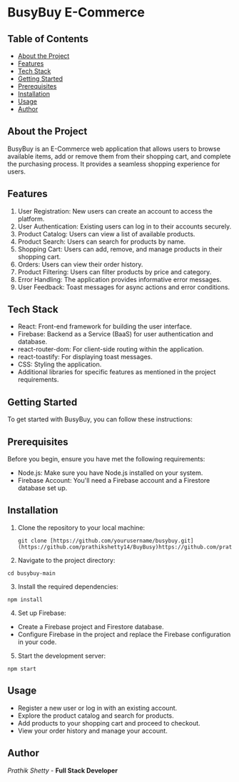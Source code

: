 # BusyBuy E-Commerce

## Table of Contents
- [About the Project](#about-the-project)
- [Features](#features)
- [Tech Stack](#tech-stack)
- [Getting Started](#getting-started)
- [Prerequisites](#prerequisites)
- [Installation](#installation)
- [Usage](#usage)
- [Author](#author)

## About the Project

BusyBuy is an E-Commerce web application that allows users to browse available items, add or remove them from their shopping cart, and complete the purchasing process. It provides a seamless shopping experience for users.

## Features

1. User Registration: New users can create an account to access the platform.
2. User Authentication: Existing users can log in to their accounts securely.
3. Product Catalog: Users can view a list of available products.
4. Product Search: Users can search for products by name.
5. Shopping Cart: Users can add, remove, and manage products in their shopping cart.
6. Orders: Users can view their order history.
7. Product Filtering: Users can filter products by price and category.
8. Error Handling: The application provides informative error messages.
9. User Feedback: Toast messages for async actions and error conditions.

## Tech Stack

- React: Front-end framework for building the user interface.
- Firebase: Backend as a Service (BaaS) for user authentication and database.
- react-router-dom: For client-side routing within the application.
- react-toastify: For displaying toast messages.
- CSS: Styling the application.
- Additional libraries for specific features as mentioned in the project requirements.

## Getting Started

To get started with BusyBuy, you can follow these instructions:

## Prerequisites

Before you begin, ensure you have met the following requirements:

- Node.js: Make sure you have Node.js installed on your system.
- Firebase Account: You'll need a Firebase account and a Firestore database set up.

## Installation

1. Clone the repository to your local machine:
   ```
   git clone [https://github.com/yourusername/busybuy.git](https://github.com/prathikshetty14/BuyBusy)https://github.com/prathikshetty14/BuyBusy)
   ```
   
2. Navigate to the project directory:
  ```
  cd busybuy-main
  ```

3. Install the required dependencies:
  ```
  npm install
  ```

4. Set up Firebase:
- Create a Firebase project and Firestore database.
- Configure Firebase in the project and replace the Firebase configuration in your code.
  
5. Start the development server:
  ```
  npm start
  ```

## Usage

- Register a new user or log in with an existing account.
- Explore the product catalog and search for products.
- Add products to your shopping cart and proceed to checkout.
- View your order history and manage your account.

## Author
*Prathik Shetty* - **Full Stack Developer**


